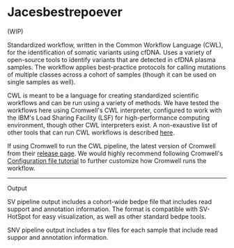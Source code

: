 # Jacesbestrepoever
(WIP)

Standardized workflow, written in the Common Workflow Language (CWL), for the identification of somatic variants using cfDNA. Uses a variety of open-source tools to identify variants that are detected in cfDNA plasma samples. The workflow applies best-practice protocols for calling mutations of multiple classes across a cohort of samples (though it can be used on single samples as well).


CWL is meant to be a language for creating standardized scientific workflows and can be run using a variety of methods. We have tested the workflows here using Cromwell's CWL interpreter, configured to work with the IBM's Load Sharing Facility (LSF) for high-performance computing environment, though other CWL interpreters exist. A non-exaustive list of other tools that can run CWL workflows is described [here](https://www.commonwl.org/).


If using Cromwell to run the CWL pipeline, the latest version of Cromwell from their [release page](https://github.com/broadinstitute/cromwell/releases). We would highly recommend following Cromwell's [Configuration file tutorial](https://cromwell.readthedocs.io/en/stable/tutorials/ConfigurationFiles/) to further customize how Cromwell runs the workflow. 


---
Output

SV pipeline output includes a cohort-wide bedpe file that includes read support and annotation information. The format is compatible with SV-HotSpot for easy visualization, as well as other standard bedpe tools.

SNV pipeline output includes a tsv files for each sample that include read suppor and annotation information.
